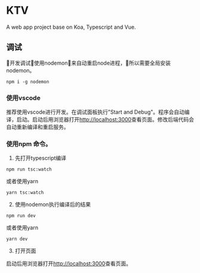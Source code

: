 # KTV

A web app project base on Koa, Typescript and Vue.

## 调试

开发调试使用nodemon来自动重启node进程，所以需要全局安装nodemon。

```shell
npm i -g nodemon
```

### 使用vscode

推荐使用vscode进行开发。在调试面板执行"Start and Debug"。程序会自动编译，启动。启动后用浏览器打开[http://localhost:3000](http://localhost:3000)查看页面。修改后端代码会自动重新编译和重启服务。

### 使用npm 命令。

1. 先打开typescript编译

```shell
npm run tsc:watch
```

或者使用yarn

```shell
yarn tsc:watch
```

2. 使用nodemon执行编译后的结果

```shell
npm run dev
```

或者使用yarn

```shell
yarn dev
```

3. 打开页面

启动后用浏览器打开[http://localhost:3000](http://localhost:3000)查看页面。
